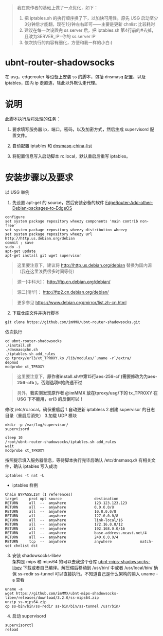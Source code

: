 > 我在原作者的基础上做了一点优化，如下：
> 1. 把 iptables.sh 的执行顺序换了下，以加快可用性。原先 USG 启动至少3分钟后才能翻，现在1分钟左右即可——主要是更新 chnlist 比较耗时
> 2. 建议在每一次设置完 ss server 后，把 iptables.sh 第4行前的#去掉，且改为SERVER_IP=你的 ss server IP
> 3. 依次执行的内容有细化，方便和我一样的小白:)

# ubnt-router-shadowsocks  
在 usg，edgerouter 等设备上安装 ss 的脚本，包括 dnsmasq 配置，以及 iptables，国内 ip 走直连，除此以外默认走代理。

# 说明

此脚本执行后将处理的任务：  

1. 要求填写服务器 ip，端口，密码，以及加密方式，然后生成 supervisord 配置文件。  

2. 自动配置 iptables 和 [dnsmasq-china-list](https://github.com/felixonmars/dnsmasq-china-list.git)

3. 将配置信息写入启动脚本 rc.local，默认重启后重写 iptables。

# 安装步骤以及要求  
以 USG 举例
1. 先设置 apt-get 的 source，然后安装必备的软件
[EdgeRouter-Add-other-Debian-packages-to-EdgeOS](https://help.ubnt.com/hc/en-us/articles/205202560-EdgeRouter-Add-other-Debian-packages-to-EdgeOS)  
```
configure
set system package repository wheezy components 'main contrib non-free' 
set system package repository wheezy distribution wheezy 
set system package repository wheezy url http://http.us.debian.org/debian
commit ; save
sudo -i
apt-get update
apt-get install git wget supervisor
```
> 这里要注意下，建议将 http://http.us.debian.org/debian 替换为国内源（我在这里浪费很多时间等待）

> 源一[中科大]： http://ftp.cn.debian.org/debian/

> 源二[清华]： http://ftp2.cn.debian.org/debian/

> 更多参见 https://www.debian.org/mirror/list.zh-cn.html

2. 下载仓库文件并执行脚本  
```
git clone https://github.com/imMMX/ubnt-router-shadowsocks.git
```  
依次执行 
```
cd ubnt-router-shadowsocks
./install.sh
./dnsmasqchn.sh
./iptables.sh add_rules
cp tproxy/erl3/xt_TPROXY.ko /lib/modules/`uname -r`/extra/
depmod
modprobe xt_TPROXY
```
> 这里要注意下，**原作者install.sh中第15行aes-256-cf )需要修改为为aes-256-cfb )，否则选项6始终通不过**

> 另外，**我实测发现原作者 @imMMX 放在tproxy/usg/下的 tx_TPROXY 在 USG 下不能用，erl3 的反倒可以！**

修改 /etc/rc.local，确保重启后 1.自动更新 iptabless 2.创建 supervisor 的日志目录（重启后消失） 3.加载 UDP 模块
```
mkdir -p /var/log/supervisor/
supervisord

sleep 10
/root/ubnt-router-shadowsocks/iptables.sh add_rules
wait
modprobe xt_TPROXY
```
按照提示填入服务器信息，等待脚本执行完毕后确认 /etc/dnsmasq.d/ 有相关文件，确认 iptables 写入成功

```
iptables -t nat -L
```

* iptables 样例  

```shell
Chain BYPASSLIST (1 references)
target     prot opt source               destination
RETURN     all  --  anywhere             123.123.123.123
RETURN     all  --  anywhere             0.0.0.0/8
RETURN     all  --  anywhere             10.0.0.0/8
RETURN     all  --  anywhere             127.0.0.0/8
RETURN     all  --  anywhere             link-local/16
RETURN     all  --  anywhere             172.16.0.0/12
RETURN     all  --  anywhere             192.168.0.0/16
RETURN     all  --  anywhere             base-address.mcast.net/4
RETURN     all  --  anywhere             240.0.0.0/4
RETURN     tcp  --  anywhere             anywhere             match-set chnlist dst
```

3. 安装 shadowsocks-libev  
架构是 mips 和 mips64 的可以去我这个仓库 [ubnt-mips-shadowsocks-libev](https://github.com/imMMX/ubnt-mips-shadowsocks-libev) 下载或者自己编译。解压缩后移动到 /usr/bin/ 中或者 /usr/local/bin/ 确保 ss-redir ss-tunnel 可以直接执行。不知道自己是什么架构的输入 uname -a 查看

```
uname -a
wget https://github.com/imMMX/ubnt-mips-shadowsocks-libev/releases/download/3.2.0/ss-mips64.zip
unzip ss-mips64.zip
cp ss-bin/bin/ss-redir ss-bin/bin/ss-tunnel /usr/bin/
```

4. 启动 supervisord  
```
supervisorctl
reload
```

